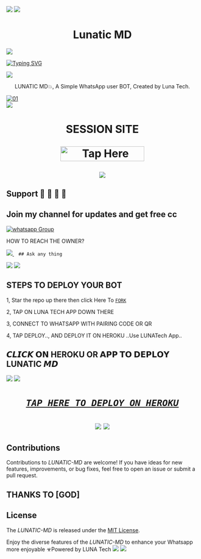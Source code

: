 <a><img src='https://i.imgur.com/LyHic3i.gif'/></a>
<a><img src='https://i.imgur.com/LyHic3i.gif'/></a>
 <h1 align="center"> Lunatic MD </h1>


<a><img src='https://i.imgur.com/LyHic3i.gif'/></a>
      
[![Typing SVG](https://readme-typing-svg.herokuapp.com?font=Rockstar-ExtraBold&color=blue&lines=𝗔𝗠+LUNATIC+𝗠𝗗+𝗖𝗥𝗘𝗔𝗧𝗘𝗗+𝗕𝗬+LUNATIC)](https://git.io/typing-svg)

<a><img src='https://i.imgur.com/LyHic3i.gif'/></a>
 
<p align="center"> LUNATIC MD💥, A Simple WhatsApp user BOT, Created by Luna Tech.
</p>
<p align="center">


  <a href="https://ibb.co/N6NMDtn"><img src="https://telegra.ph/file/3c753002fab985c1cb1e7.jpg" alt="01" border="0" /></a>                     
<a><img src='https://i.imgur.com/LyHic3i.gif'/></a>
 <h1 align="center">  SESSION SITE 


<a href="https://github.com/IBRAHIM-TECH-AI/SESSION-SITE/tree/main"><img title="Tap Here Open Session Site" src="https://img.shields.io/badge/GET SESSION -h?color=red&style=for-the-badge&logo=msi" width="220" height="38.45"/></a></p>

<a><img src='https://i.imgur.com/LyHic3i.gif'/></a>
## Support 🧧 🧧 🧧 🧧
## Join my channel for updates and get free cc
<a href="https://whatsapp.com/channel/0029VaZuGSxEawdxZK9CzM0Y" target="_blank">
    <img alt="whatsapp Group" src="https://img.shields.io/badge/ Whatsapp Support Channel -25D366?style=for-the-badge&logo=whatsapp&logoColor=white" />
  </a>
</p>


HOW TO REACH THE OWNER? 
 
   
   <a href="https://wa.me/message/74F2PC4JA4F3P1">
    <img src="https://img.shields.io/badge/WhatsApp-25D366?style=for-the-badge&logo=whatsapp&logoColor=white" />
  </a>&nbsp;&nbsp;
   <a

    ## Ask any thing
<a><img src='https://i.imgur.com/LyHic3i.gif'/></a>
<a><img src='https://i.imgur.com/LyHic3i.gif'/></a>

## STEPS TO DEPLOY YOUR BOT


1, Star the repo up there then click Here To  [`FORK`](https://github.com/Wanduberi/LUNATIC-MD/fork)

2, TAP ON LUNA TECH APP DOWN THERE



3, CONNECT TO WHATSAPP WITH PAIRING CODE OR QR



4, TAP DEPLOY.., AND DEPLOY IT ON HEROKU ..Use LUNATech App..

## 𝘾𝙇𝙄𝘾𝙆 𝗢𝗡 HEROKU OR 𝗔𝗣𝗣 𝗧𝗢 𝗗𝗘𝗣𝗟𝗢𝗬 LUNATIC 𝙈𝘿

<a><img src='https://i.imgur.com/LyHic3i.gif'/></a>
<a><img src='https://i.imgur.com/LyHic3i.gif'/></a>

 <h1 align="center">

  ***[`TAP HERE TO DEPLOY ON HEROKU`](https://github.com/Wanduberi/LUNATIC-MD/DEPLOYMENT-SITE)***




<a><img src='https://i.imgur.com/LyHic3i.gif'/></a>
<a><img src='https://i.imgur.com/LyHic3i.gif'/></a>
   
  




## Contributions


Contributions to *LUNATIC-MD* are welcome! If you have ideas for new features, improvements, or bug fixes, feel free to open an issue or submit a pull request.
## THANKS TO [GOD]

## License

The *LUNATIC-MD* is released under the [MIT License](https://opensource.org/licenses/MIT).

Enjoy the diverse features of the *LUNATIC-MD*  to enhance your Whatsapp more enjoyable
☣Powered by LUNA Tech
<a><img src='https://i.imgur.com/LyHic3i.gif'/></a>
<a><img src='https://i.imgur.com/LyHic3i.gif'/></a>
